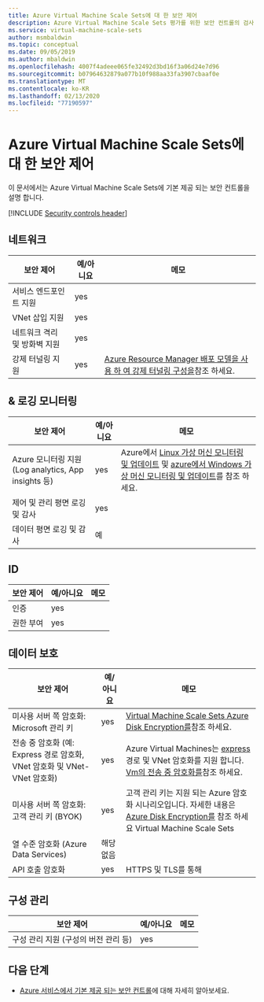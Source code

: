 ```yaml
---
title: Azure Virtual Machine Scale Sets에 대 한 보안 제어
description: Azure Virtual Machine Scale Sets 평가를 위한 보안 컨트롤의 검사 목록
ms.service: virtual-machine-scale-sets
author: msmbaldwin
ms.topic: conceptual
ms.date: 09/05/2019
ms.author: mbaldwin
ms.openlocfilehash: 4007f4adeee065fe32492d3bd16f3a06d24e7d96
ms.sourcegitcommit: b07964632879a077b10f988aa33fa3907cbaaf0e
ms.translationtype: MT
ms.contentlocale: ko-KR
ms.lasthandoff: 02/13/2020
ms.locfileid: "77190597"
---
```

# <a name="security-controls-for-azure-virtual-machine-scale-sets"></a>Azure Virtual Machine Scale Sets에 대 한 보안 제어

이 문서에서는 Azure Virtual Machine Scale Sets에 기본 제공 되는 보안 컨트롤을 설명 합니다.

[!INCLUDE [Security controls header](../../includes/security-controls-header.md)]

## <a name="network"></a>네트워크

| 보안 제어 | 예/아니요 | 메모 |
|---|---|--|
| 서비스 엔드포인트 지원| yes | |
| VNet 삽입 지원| yes | |
| 네트워크 격리 및 방화벽 지원| yes |  |
| 강제 터널링 지원| yes | [Azure Resource Manager 배포 모델을 사용 하 여 강제 터널링 구성을](/azure/vpn-gateway/vpn-gateway-forced-tunneling-rm)참조 하세요. |

## <a name="monitoring--logging"></a>& 로깅 모니터링

| 보안 제어 | 예/아니요 | 메모|
|---|---|--|
| Azure 모니터링 지원 (Log analytics, App insights 등)| yes | Azure에서 [Linux 가상 머신 모니터링 및 업데이트](/azure/virtual-machines/linux/tutorial-monitoring) 및 [azure에서 Windows 가상 머신 모니터링 및 업데이트](/azure/virtual-machines/windows/tutorial-monitoring)를 참조 하세요. |
| 제어 및 관리 평면 로깅 및 감사| yes |  |
| 데이터 평면 로깅 및 감사 | 예 |  |

## <a name="identity"></a>ID

| 보안 제어 | 예/아니요 | 메모|
|---|---|--|
| 인증| yes |  |
| 권한 부여| yes |  |

## <a name="data-protection"></a>데이터 보호

| 보안 제어 | 예/아니요 | 메모 |
|---|---|--|
| 미사용 서버 쪽 암호화: Microsoft 관리 키 | yes | [Virtual Machine Scale Sets Azure Disk Encryption를](disk-encryption-overview.md)참조 하세요. |
| 전송 중 암호화 (예: Express 경로 암호화, VNet 암호화 및 VNet-VNet 암호화)| yes | Azure Virtual Machines는 [express](/azure/expressroute) 경로 및 VNet 암호화를 지원 합니다. [Vm의 전송 중 암호화를](/azure/security/security-azure-encryption-overview#in-transit-encryption-in-vms)참조 하세요. |
| 미사용 서버 쪽 암호화: 고객 관리 키 (BYOK) | yes | 고객 관리 키는 지원 되는 Azure 암호화 시나리오입니다. 자세한 내용은 [Azure Disk Encryption를](disk-encryption-overview.md) 참조 하세요 Virtual Machine Scale Sets|
| 열 수준 암호화 (Azure Data Services)| 해당 없음 | |
| API 호출 암호화| yes | HTTPS 및 TLS를 통해 |

## <a name="configuration-management"></a>구성 관리

| 보안 제어 | 예/아니요 | 메모|
|---|---|--|
| 구성 관리 지원 (구성의 버전 관리 등)| yes |  | 

## <a name="next-steps"></a>다음 단계

- [Azure 서비스에서 기본 제공 되는 보안 컨트롤](../security/fundamentals/security-controls.md)에 대해 자세히 알아보세요.
